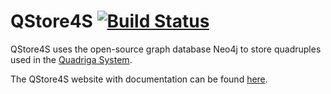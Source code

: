 # QStore4S [![Build Status](https://travis-ci.org/diging/qstore4s.svg?branch=master)](https://travis-ci.org/diging/qstore4s)

QStore4S uses the open-source graph database Neo4j to store quadruples used in the [Quadriga System](http://quadriga.sf.net). 

The QStore4S website with documentation can be found [here](http://diging.github.io/qstore4s/).

